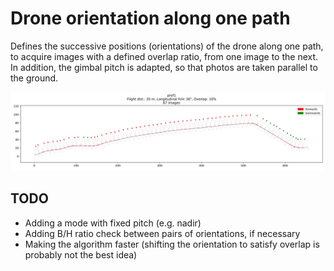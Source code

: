 # Drone orientation along one path

Defines the successive positions (orientations) of the drone along one path, to acquire images with a defined overlap ratio, from one image to the next.
In addition, the gimbal pitch is adapted, so that photos are taken parallel to the ground.

![prof1](/drone_orientation/prof1_orientations.svg)

## TODO

* Adding a mode with fixed pitch (e.g. nadir)
* Adding B/H ratio check between pairs of orientations, if necessary
* Making the algorithm faster (shifting the orientation to satisfy overlap is probably not the best idea)
